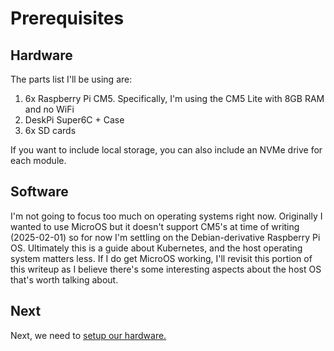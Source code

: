 # Prerequisites

## Hardware

The parts list I'll be using are:

1. 6x Raspberry Pi CM5. Specifically, I'm using the CM5 Lite with 8GB RAM and no WiFi
2. DeskPi Super6C + Case
3. 6x SD cards

If you want to include local storage, you can also include an NVMe drive for each module.

## Software

I'm not going to focus too much on operating systems right now. Originally I wanted to use MicroOS but it doesn't
support CM5's at time of writing (2025-02-01) so for now I'm settling on the Debian-derivative Raspberry Pi OS.
Ultimately this is a guide about Kubernetes, and the host operating system matters less. If I do get MicroOS working,
I'll revisit this portion of this writeup as I believe there's some interesting aspects about the host OS that's worth
talking about.

## Next

Next, we need to [setup our hardware.][hardware-setup]

[hardware-setup]: ./02-hardware-setup.md
